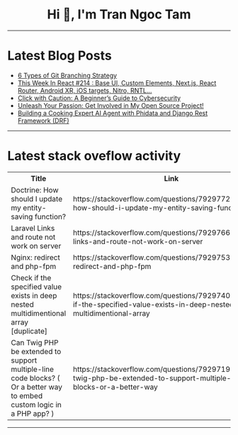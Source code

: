 <h1 align="center">Hi 👋, I'm Tran Ngoc Tam</h1>

---

# Latest Blog Posts 
<!-- BLOG-POST-LIST:START -->
- [6 Types of Git Branching Strategy](https://dev.to/juniourrau/6-types-of-git-branching-strategy-g54)
- [This Week In React #214 : Base UI, Custom Elements, Next.js, React Router, Android XR, iOS targets, Nitro, RNTL...](https://dev.to/sebastienlorber/this-week-in-react-214-base-ui-custom-elements-nextjs-react-router-android-xr-ios-targets-5d00)
- [Click with Caution: A Beginner’s Guide to Cybersecurity](https://dev.to/tochi_/click-with-caution-a-beginners-guide-to-cybersecurity-3ajo)
- [Unleash Your Passion: Get Involved in My Open Source Project!](https://dev.to/praveenrajamani/unleash-your-passion-get-involved-in-my-open-source-project-20bb)
- [Building a Cooking Expert AI Agent with Phidata and Django Rest Framework &lpar;DRF&rpar;](https://dev.to/shemanto_sharkar/building-a-cooking-expert-ai-agent-with-phidata-and-django-rest-framework-drf-3nch)
<!-- BLOG-POST-LIST:END -->

---

# Latest stack oveflow activity
<table>
  <tr><th>Title</th><th>Link</th></tr>
  <!-- STACKOVERFLOW:START --><tr><td>Doctrine: How should I update my entity-saving function?</td><td>https://stackoverflow.com/questions/79297728/doctrine-how-should-i-update-my-entity-saving-function</td></tr><tr><td>Laravel Links and route not work on server</td><td>https://stackoverflow.com/questions/79297664/laravel-links-and-route-not-work-on-server</td></tr><tr><td>Nginx: redirect and php-fpm</td><td>https://stackoverflow.com/questions/79297536/nginx-redirect-and-php-fpm</td></tr><tr><td>Check if the specified value exists in deep nested multidimentional array [duplicate]</td><td>https://stackoverflow.com/questions/79297409/check-if-the-specified-value-exists-in-deep-nested-multidimentional-array</td></tr><tr><td>Can Twig PHP be extended to support multiple-line code blocks? &lpar; Or a better way to embed custom logic in a PHP app? &rpar;</td><td>https://stackoverflow.com/questions/79297196/can-twig-php-be-extended-to-support-multiple-line-code-blocks-or-a-better-way</td></tr><!-- STACKOVERFLOW:END -->
</table>

---


